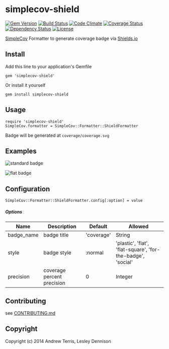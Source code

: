 # simplecov-shield

[![Gem Version](https://badge.fury.io/rb/simplecov-shield.svg)](http://badge.fury.io/rb/simplecov-shield)
[![Build Status](https://travis-ci.org/aterris/simplecov-shield.svg?branch=master)](https://travis-ci.org/aterris/simplecov-shield)
[![Code Climate](http://img.shields.io/codeclimate/github/aterris/simplecov-shield.svg)](https://codeclimate.com/github/aterris/simplecov-shield)
[![Coverage Status](https://img.shields.io/coveralls/aterris/simplecov-shield.svg)](https://coveralls.io/r/aterris/simplecov-shield?branch=master)
[![Dependency Status](https://gemnasium.com/aterris/simplecov-shield.svg)](https://gemnasium.com/aterris/simplecov-shield)
[![License](http://img.shields.io/badge/license-MIT-blue.svg)](LICENSE)


[SimpleCov](https://github.com/colszowka/simplecov) Formatter to generate coverage badge via [Shields.io](http://shields.io/)

## Install

Add this line to your application's Gemfile

```
gem 'simplecov-shield'
```

Or install it yourself

```
gem install simplecov-shield
```

## Usage

```
require 'simplecov-shield'
SimpleCov.formatter = SimpleCov::Formatter::ShieldFormatter
```

Badge will be generated at `coverage/coverage.svg`

## Examples

![standard badge](https://cdn.rawgit.com/aterris/simplecov-shield/master/spec/assets/coverage.svg)

![flat badge](https://cdn.rawgit.com/aterris/simplecov-shield/master/spec/assets/coverage-flat.svg)

## Configuration

````
SimpleCov::Formatter::ShieldFormatter.config[:option] = value
````

##### Options

| Name       | Description                 | Default    | Allowed                                                     |
| ---------- | --------------------------- | ---------- | ----------------------------------------------------------- |
| badge_name | badge title                 | 'coverage' | String                                                      |
| style      | badge style                 | :normal    | 'plastic', 'flat', 'flat-square', 'for-the-badge', 'social' |
| precision  | coverage percent precision  | 0          | Integer                                                     |


## Contributing

see [CONTRIBUTING.md](CONTRIBUTING.md)

## Copyright

Copyright (c) 2014 Andrew Terris, Lesley Dennison
